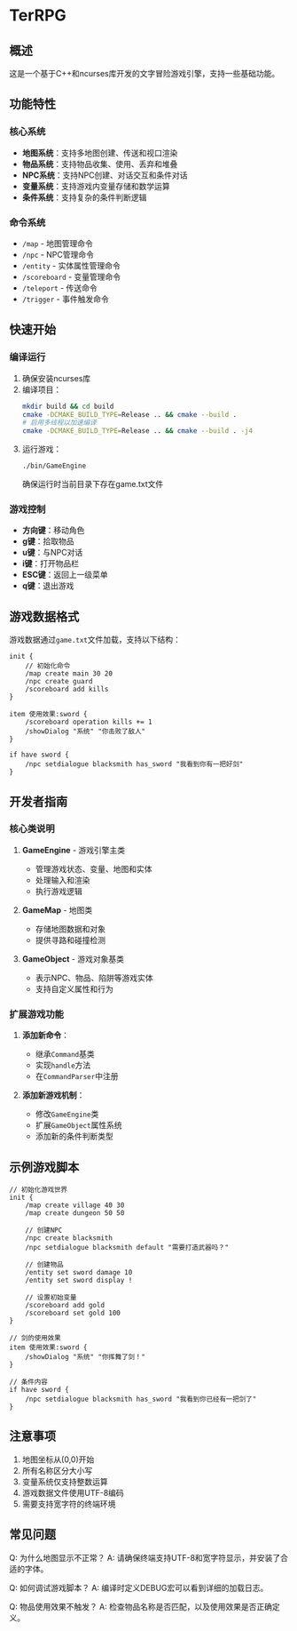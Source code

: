 # TerRPG

## 概述

这是一个基于C++和ncurses库开发的文字冒险游戏引擎，支持一些基础功能。

## 功能特性

### 核心系统
- **地图系统**：支持多地图创建、传送和视口渲染
- **物品系统**：支持物品收集、使用、丢弃和堆叠
- **NPC系统**：支持NPC创建、对话交互和条件对话
- **变量系统**：支持游戏内变量存储和数学运算
- **条件系统**：支持复杂的条件判断逻辑

### 命令系统
- `/map` - 地图管理命令
- `/npc` - NPC管理命令
- `/entity` - 实体属性管理命令
- `/scoreboard` - 变量管理命令
- `/teleport` - 传送命令
- `/trigger` - 事件触发命令

## 快速开始

### 编译运行
1. 确保安装ncurses库
2. 编译项目：
   ```bash
   mkdir build && cd build
   cmake -DCMAKE_BUILD_TYPE=Release .. && cmake --build .
   # 启用多线程以加速编译
   cmake -DCMAKE_BUILD_TYPE=Release .. && cmake --build . -j4
   ```
3. 运行游戏：
   ```bash
   ./bin/GameEngine
   ```
   确保运行时当前目录下存在game.txt文件

### 游戏控制
- **方向键**：移动角色
- **g键**：拾取物品
- **u键**：与NPC对话
- **i键**：打开物品栏
- **ESC键**：返回上一级菜单
- **q键**：退出游戏

## 游戏数据格式

游戏数据通过`game.txt`文件加载，支持以下结构：

```plaintext
init {
    // 初始化命令
    /map create main 30 20
    /npc create guard
    /scoreboard add kills
}

item 使用效果:sword {
    /scoreboard operation kills += 1
    /showDialog "系统" "你击败了敌人"
}

if have sword {
    /npc setdialogue blacksmith has_sword "我看到你有一把好剑"
}
```

## 开发者指南

### 核心类说明

1. **GameEngine** - 游戏引擎主类
   - 管理游戏状态、变量、地图和实体
   - 处理输入和渲染
   - 执行游戏逻辑

2. **GameMap** - 地图类
   - 存储地图数据和对象
   - 提供寻路和碰撞检测

3. **GameObject** - 游戏对象基类
   - 表示NPC、物品、陷阱等游戏实体
   - 支持自定义属性和行为

### 扩展游戏功能

1. **添加新命令**：
   - 继承`Command`基类
   - 实现`handle`方法
   - 在`CommandParser`中注册

2. **添加新游戏机制**：
   - 修改`GameEngine`类
   - 扩展`GameObject`属性系统
   - 添加新的条件判断类型

## 示例游戏脚本

```plaintext
// 初始化游戏世界
init {
    /map create village 40 30
    /map create dungeon 50 50
    
    // 创建NPC
    /npc create blacksmith
    /npc setdialogue blacksmith default "需要打造武器吗？"
    
    // 创建物品
    /entity set sword damage 10
    /entity set sword display !
    
    // 设置初始变量
    /scoreboard add gold
    /scoreboard set gold 100
}

// 剑的使用效果
item 使用效果:sword {
    /showDialog "系统" "你挥舞了剑！"
}

// 条件内容
if have sword {
    /npc setdialogue blacksmith has_sword "我看到你已经有一把剑了"
}
```

## 注意事项

1. 地图坐标从(0,0)开始
2. 所有名称区分大小写
3. 变量系统仅支持整数运算
4. 游戏数据文件使用UTF-8编码
5. 需要支持宽字符的终端环境

## 常见问题

Q: 为什么地图显示不正常？
A: 请确保终端支持UTF-8和宽字符显示，并安装了合适的字体。

Q: 如何调试游戏脚本？
A: 编译时定义DEBUG宏可以看到详细的加载日志。

Q: 物品使用效果不触发？
A: 检查物品名称是否匹配，以及使用效果是否正确定义。